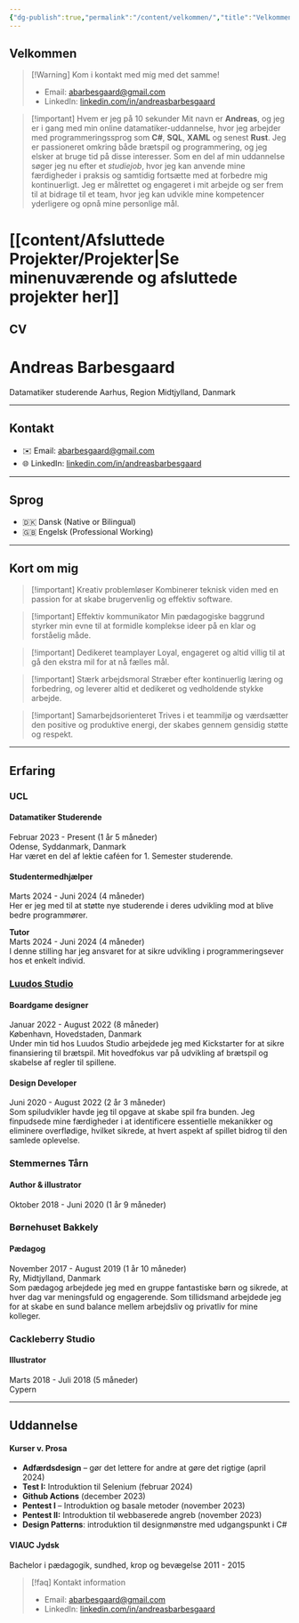 ```yaml
---
{"dg-publish":true,"permalink":"/content/velkommen/","title":"Velkommen","tags":["gardenEntry"]}
---
```


## Velkommen
> [!Warning] Kom i kontakt med mig med det samme!
> - Email: [abarbesgaard@gmail.com](mailto:abarbesgaard@gmail.com)
> - LinkedIn: [linkedin.com/in/andreasbarbesgaard](https://www.linkedin.com/in/andreasbarbesgaard)

> [!important] Hvem er jeg på 10 sekunder
> Mit navn er **Andreas**, og jeg er i gang med min online datamatiker-uddannelse, hvor jeg arbejder med programmeringssprog som **C#**, **SQL**, **XAML** og senest **Rust**. Jeg er passioneret omkring både brætspil og programmering, og jeg elsker at bruge tid på disse interesser. Som en del af min uddannelse søger jeg nu efter et *studiejob*, hvor jeg kan anvende mine færdigheder i praksis og samtidig fortsætte med at forbedre mig kontinuerligt. Jeg er målrettet og engageret i mit arbejde og ser frem til at bidrage til et team, hvor jeg kan udvikle mine kompetencer yderligere og opnå mine personlige mål.


# [[content/Afsluttede Projekter/Projekter\|Se minenuværende og afsluttede projekter her]]
## CV
# Andreas Barbesgaard
Datamatiker studerende
Aarhus, Region Midtjylland, Danmark

---

## Kontakt
- ✉️ Email: [abarbesgaard@gmail.com](mailto:abarbesgaard@gmail.com)
- 🌐 LinkedIn: [linkedin.com/in/andreasbarbesgaard](https://www.linkedin.com/in/andreasbarbesgaard)

---

## Sprog
- 🇩🇰 Dansk (Native or Bilingual)
- 🇬🇧 Engelsk (Professional Working)

---

## Kort om mig
> [!important] Kreativ problemløser
> Kombinerer teknisk viden med en passion for at skabe brugervenlig og effektiv software.

> [!important] Effektiv kommunikator
> Min pædagogiske baggrund styrker min evne til at formidle komplekse ideer på en klar og forståelig måde.

> [!important] Dedikeret teamplayer
> Loyal, engageret og altid villig til at gå den ekstra mil for at nå fælles mål.

> [!important] Stærk arbejdsmoral
> Stræber efter kontinuerlig læring og forbedring, og leverer altid et dedikeret og vedholdende stykke arbejde.

> [!important] Samarbejdsorienteret 
> Trives i et teammiljø og værdsætter den positive og produktive energi, der skabes gennem gensidig støtte og respekt.

---

## Erfaring

### UCL
#### Datamatiker Studerende  
Februar 2023 - Present (1 år 5 måneder)  
Odense, Syddanmark, Danmark  
Har været en del af lektie caféen for 1. Semester studerende.

#### Studentermedhjælper  
Marts 2024 - Juni 2024 (4 måneder)  
Her er jeg med til at støtte nye studerende i deres udvikling mod at blive bedre programmører.

**Tutor**  
Marts 2024 - Juni 2024 (4 måneder)  
I denne stilling har jeg ansvaret for at sikre udvikling i programmeringsever hos et enkelt individ.

### [Luudos Studio](https://luudos.storyy.design/)
#### Boardgame designer
Januar 2022 - August 2022 (8 måneder)  
København, Hovedstaden, Danmark  
Under min tid hos Luudos Studio arbejdede jeg med Kickstarter for at sikre finansiering til brætspil. Mit hovedfokus var på udvikling af brætspil og skabelse af regler til spillene.

#### Design Developer
Juni 2020 - August 2022 (2 år 3 måneder)  
Som spiludvikler havde jeg til opgave at skabe spil fra bunden. Jeg finpudsede mine færdigheder i at identificere essentielle mekanikker og eliminere overflødige, hvilket sikrede, at hvert aspekt af spillet bidrog til den samlede oplevelse.

### Stemmernes Tårn
#### Author & illustrator
Oktober 2018 - Juni 2020 (1 år 9 måneder)  

### Børnehuset Bakkely
#### Pædagog
November 2017 - August 2019 (1 år 10 måneder)  
Ry, Midtjylland, Danmark  
Som pædagog arbejdede jeg med en gruppe fantastiske børn og sikrede, at hver dag var meningsfuld og engagerende. Som tillidsmand arbejdede jeg for at skabe en sund balance mellem arbejdsliv og privatliv for mine kolleger.

### Cackleberry Studio
#### Illustrator
Marts 2018 - Juli 2018 (5 måneder)  
Cypern

---

## Uddannelse
#### Kurser v. Prosa
- **Adfærdsdesign** – gør det lettere for andre at gøre det rigtige (april 2024)
- **Test I:** Introduktion til Selenium (februar 2024)
- **Github Actions** (december 2023)
- **Pentest I** – Introduktion og basale metoder (november 2023)
- **Pentest II:** Introduktion til webbaserede angreb (november 2023)
- **Design Patterns**: introduktion til designmønstre med udgangspunkt i C#

#### VIAUC Jydsk
Bachelor i pædagogik, sundhed, krop og bevægelse
2011 - 2015

> [!faq] Kontakt information
> - Email: [abarbesgaard@gmail.com](mailto:abarbesgaard@gmail.com)
> - LinkedIn: [linkedin.com/in/andreasbarbesgaard](https://www.linkedin.com/in/andreasbarbesgaard)

